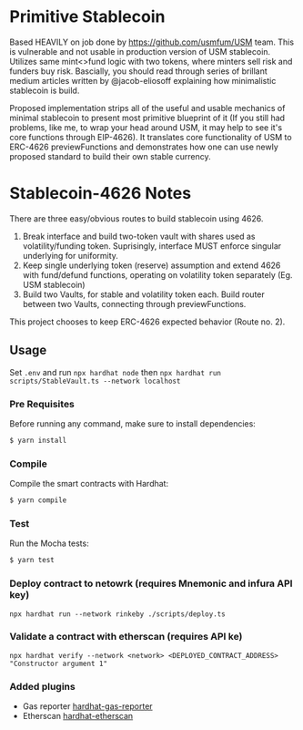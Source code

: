 # Primitive Stablecoin

Based HEAVILY on job done by https://github.com/usmfum/USM team. This is vulnerable and not usable in production version of USM stablecoin. Utilizes same mint<>fund logic with two tokens, where minters sell risk and funders buy risk. Bascially, you should read through series of brillant medium articles written by @jacob-eliosoff explaining how minimalistic stablecoin is build.

Proposed implementation strips all of the useful and usable mechanics of minimal stablecoin to present most primitive blueprint of it (If you still had problems, like me, to wrap your head around USM, it may help to see it's core functions through EIP-4626). It translates core functionality of USM to ERC-4626 previewFunctions and demonstrates how one can use newly proposed standard to build their own stable currency.

# Stablecoin-4626 Notes

There are three easy/obvious routes to build stablecoin using 4626.

1. Break interface and build two-token vault with shares used as volatility/funding token. Suprisingly, interface MUST enforce singular underlying for uniformity.
2. Keep single underlying token (reserve) assumption and extend 4626 with fund/defund functions, operating on volatility token separately (Eg. USM stablecoin)
3. Build two Vaults, for stable and volatility token each. Build router between two Vaults, connecting through previewFunctions.

This project chooses to keep ERC-4626 expected behavior (Route no. 2).

## Usage

Set `.env` and run `npx hardhat node` then `npx hardhat run scripts/StableVault.ts --network localhost`

### Pre Requisites

Before running any command, make sure to install dependencies:

```sh
$ yarn install
```

### Compile

Compile the smart contracts with Hardhat:

```sh
$ yarn compile
```

### Test

Run the Mocha tests:

```sh
$ yarn test
```

### Deploy contract to netowrk (requires Mnemonic and infura API key)

```
npx hardhat run --network rinkeby ./scripts/deploy.ts
```

### Validate a contract with etherscan (requires API ke)

```
npx hardhat verify --network <network> <DEPLOYED_CONTRACT_ADDRESS> "Constructor argument 1"
```

### Added plugins

- Gas reporter [hardhat-gas-reporter](https://hardhat.org/plugins/hardhat-gas-reporter.html)
- Etherscan [hardhat-etherscan](https://hardhat.org/plugins/nomiclabs-hardhat-etherscan.html)